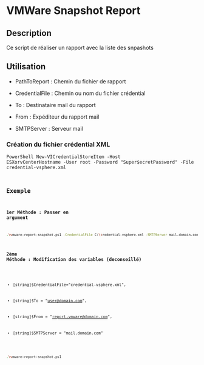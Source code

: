 # VMWare Snapshot Report

## Description
Ce script de réaliser un rapport avec la liste des snpashots

## Utilisation

* PathToReport : Chemin du fichier de rapport 

* CredentialFile : Chemin ou nom du fichier crédential
    
* To : Destinataire mail du rapport
 
* From : Expéditeur du rapport mail

* SMTPServer : Serveur mail

### Création du fichier crédential XML
<code></code><code>PowerShell
New-VICredentialStoreItem -Host ESXorvCenterHostname -User root -Password "Super$ecretPassword" -File credential-vsphere.xml<code></code><code>

## Exemple
### 1er Méthode : Passer en argument
```sh
.\vmware-report-snapshot.ps1 -CredentialFile C:\credential-vsphere.xml -SMTPServer mail.domain.com -From report-vmware@domain.com -To user@domain.com
```

### 2ème Méthode : Modification des variables (deconseillé)

* [string]$CredentialFile="credential-vsphere.xml",
    
* [string]$To = "user@domain.com",
* [string]$From = "report-vmware@domain.com",
* [string]$SMTPServer = "mail.domain.com"

```sh
.\vmware-report-snapshot.ps1
```